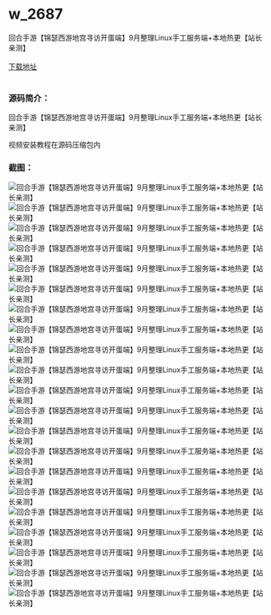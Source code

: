 # w_2687
回合手游【锦瑟西游地宫寻访开蛋端】9月整理Linux手工服务端+本地热更【站长亲测】
<br/></br>
[下载地址](https://www.uuid2.com/2687.html "下载地址")
<br/></br>
<h3>源码简介：</h3>
<p>回合手游【锦瑟西游地宫寻访开蛋端】9月整理Linux手工服务端+本地热更【站长亲测】<p>
<p>视频安装教程在源码压缩包内<p>
<h3>截图：</h3>
<img src="https://www.uuid2.com/wp-content/uploads/img/202111/7b977d7241.png" alt="回合手游【锦瑟西游地宫寻访开蛋端】9月整理Linux手工服务端+本地热更【站长亲测】"><img src="https://www.uuid2.com/wp-content/uploads/img/202111/4643c62831.png" alt="回合手游【锦瑟西游地宫寻访开蛋端】9月整理Linux手工服务端+本地热更【站长亲测】"><img src="https://www.uuid2.com/wp-content/uploads/img/202111/cffa481508.png" alt="回合手游【锦瑟西游地宫寻访开蛋端】9月整理Linux手工服务端+本地热更【站长亲测】"><img src="https://www.uuid2.com/wp-content/uploads/img/202111/a759041409.png" alt="回合手游【锦瑟西游地宫寻访开蛋端】9月整理Linux手工服务端+本地热更【站长亲测】"><img src="https://www.uuid2.com/wp-content/uploads/img/202111/f2414fb958.png" alt="回合手游【锦瑟西游地宫寻访开蛋端】9月整理Linux手工服务端+本地热更【站长亲测】"><img src="https://www.uuid2.com/wp-content/uploads/img/202111/d4902e1569.png" alt="回合手游【锦瑟西游地宫寻访开蛋端】9月整理Linux手工服务端+本地热更【站长亲测】"><img src="https://www.uuid2.com/wp-content/uploads/img/202111/137a5d7638.png" alt="回合手游【锦瑟西游地宫寻访开蛋端】9月整理Linux手工服务端+本地热更【站长亲测】"><img src="https://www.uuid2.com/wp-content/uploads/img/202111/b934908384.png" alt="回合手游【锦瑟西游地宫寻访开蛋端】9月整理Linux手工服务端+本地热更【站长亲测】"><img src="https://www.uuid2.com/wp-content/uploads/img/202111/2d4b4f2515.png" alt="回合手游【锦瑟西游地宫寻访开蛋端】9月整理Linux手工服务端+本地热更【站长亲测】"><img src="https://www.uuid2.com/wp-content/uploads/img/202111/cad697c690.png" alt="回合手游【锦瑟西游地宫寻访开蛋端】9月整理Linux手工服务端+本地热更【站长亲测】"><img src="https://www.uuid2.com/wp-content/uploads/img/202111/04045b5475.png" alt="回合手游【锦瑟西游地宫寻访开蛋端】9月整理Linux手工服务端+本地热更【站长亲测】"><img src="https://www.uuid2.com/wp-content/uploads/img/202111/8e33352630.png" alt="回合手游【锦瑟西游地宫寻访开蛋端】9月整理Linux手工服务端+本地热更【站长亲测】"><img src="https://www.uuid2.com/wp-content/uploads/img/202111/1b99df9276.png" alt="回合手游【锦瑟西游地宫寻访开蛋端】9月整理Linux手工服务端+本地热更【站长亲测】"><img src="https://www.uuid2.com/wp-content/uploads/img/202111/f391ff7745.png" alt="回合手游【锦瑟西游地宫寻访开蛋端】9月整理Linux手工服务端+本地热更【站长亲测】"><img src="https://www.uuid2.com/wp-content/uploads/img/202111/1ac66f0298.png" alt="回合手游【锦瑟西游地宫寻访开蛋端】9月整理Linux手工服务端+本地热更【站长亲测】"><img src="https://www.uuid2.com/wp-content/uploads/img/202111/d12e9f4238.png" alt="回合手游【锦瑟西游地宫寻访开蛋端】9月整理Linux手工服务端+本地热更【站长亲测】"><img src="https://www.uuid2.com/wp-content/uploads/img/202111/6fd1771466.png" alt="回合手游【锦瑟西游地宫寻访开蛋端】9月整理Linux手工服务端+本地热更【站长亲测】"><img src="https://www.uuid2.com/wp-content/uploads/img/202111/c0e1a33690.png" alt="回合手游【锦瑟西游地宫寻访开蛋端】9月整理Linux手工服务端+本地热更【站长亲测】"><img src="https://www.uuid2.com/wp-content/uploads/img/202111/379770d669.png" alt="回合手游【锦瑟西游地宫寻访开蛋端】9月整理Linux手工服务端+本地热更【站长亲测】"><img src="https://www.uuid2.com/wp-content/uploads/img/202111/4910ba4511.png" alt="回合手游【锦瑟西游地宫寻访开蛋端】9月整理Linux手工服务端+本地热更【站长亲测】"><img src="https://www.uuid2.com/wp-content/uploads/img/202111/c7c5d35397.png" alt="回合手游【锦瑟西游地宫寻访开蛋端】9月整理Linux手工服务端+本地热更【站长亲测】">
